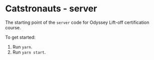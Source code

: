 # Catstronauts - server

The starting point of the `server` code for Odyssey Lift-off certification course.

To get started:

1. Run `yarn`.
2. Run `yarn start`.
